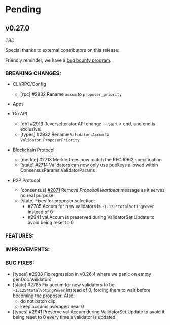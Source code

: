 # Pending

## v0.27.0

*TBD*

Special thanks to external contributors on this release:

Friendly reminder, we have a [bug bounty
program](https://hackerone.com/tendermint).

### BREAKING CHANGES:

* CLI/RPC/Config
  - [rpc] \#2932 Rename `accum` to `proposer_priority`

* Apps

* Go API
  - [db] [\#2913](https://github.com/tendermint/tendermint/pull/2913)
    ReverseIterator API change -- start < end, and end is exclusive.
  - [types] \#2932 Rename `Validator.Accum` to `Validator.ProposerPriority`

* Blockchain Protocol
  * [merkle] \#2713 Merkle trees now match the RFC 6962 specification
  - [state] \#2714 Validators can now only use pubkeys allowed within
    ConsensusParams.ValidatorParams

* P2P Protocol
  - [consensus] [\#2871](https://github.com/tendermint/tendermint/issues/2871)
    Remove *ProposalHeartbeat* message as it serves no real purpose
  - [state] Fixes for proposer selection:
    - \#2785 Accum for new validators is `-1.125*totalVotingPower` instead of 0
    - \#2941 val.Accum is preserved during ValidatorSet.Update to avoid being
      reset to 0

### FEATURES:

### IMPROVEMENTS:

### BUG FIXES:
- [types] \#2938 Fix regression in v0.26.4 where we panic on empty
  genDoc.Validators
- [state] \#2785 Fix accum for new validators to be `-1.125*totalVotingPower`
  instead of 0, forcing them to wait before becoming the proposer. Also:
    - do not batch clip
    - keep accums averaged near 0
- [types] \#2941 Preserve val.Accum during ValidatorSet.Update to avoid it being
  reset to 0 every time a validator is updated
